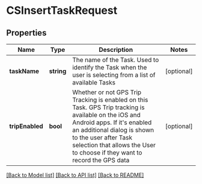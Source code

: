 # CSInsertTaskRequest

## Properties
Name | Type | Description | Notes
------------ | ------------- | ------------- | -------------
**taskName** | **string** | The name of the Task.  Used to identify the Task when the user is selecting from a list of available Tasks | [optional] 
**tripEnabled** | **bool** | Whether or not GPS Trip Tracking is enabled on this Task.  GPS Trip tracking is available on the iOS and Android apps.  If it&#39;s enabled an additional dialog is shown to the user after Task selection that allows the User to choose if they want to record the GPS data | [optional] 

[[Back to Model list]](../README.md#documentation-for-models) [[Back to API list]](../README.md#documentation-for-api-endpoints) [[Back to README]](../README.md)


